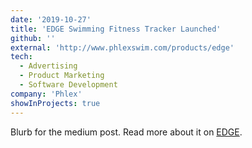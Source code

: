 ```yaml
---
date: '2019-10-27'
title: 'EDGE Swimming Fitness Tracker Launched'
github: ''
external: 'http://www.phlexswim.com/products/edge'
tech:
  - Advertising
  - Product Marketing
  - Software Development
company: 'Phlex'
showInProjects: true
---
```


Blurb for the medium post. Read more about it on [EDGE](http://www.phlexswim.com/products/edge).
